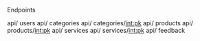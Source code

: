 Endpoints

api/ users
api/ categories
api/ categories/<int:pk>
api/ products
api/ products/<int:pk>
api/ services
api/ services/<int:pk>
api/ feedback
